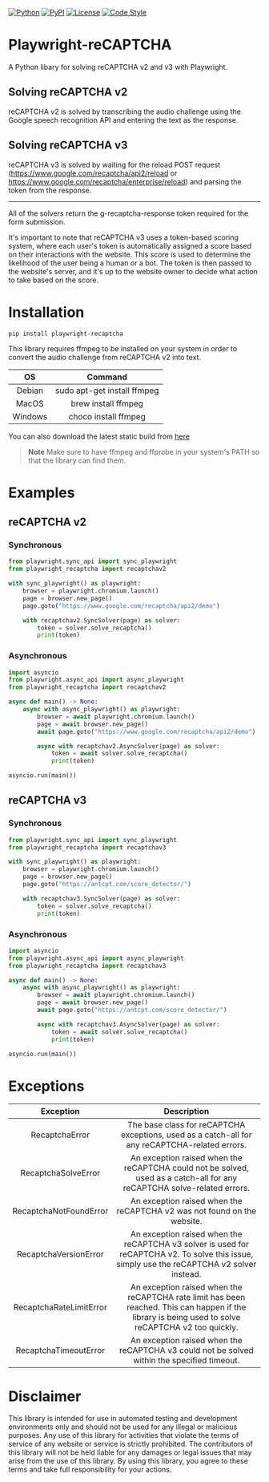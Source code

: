 [![Python](https://img.shields.io/badge/Python-3.8+-blue.svg)](https://www.python.org/downloads/release/python-380/)
[![PyPI](https://img.shields.io/pypi/v/playwright-recaptcha.svg)](https://pypi.org/project/playwright-recaptcha/)
[![License](https://img.shields.io/badge/license-MIT-green)](https://github.com/Xewdy444/Playwright-reCAPTCHA/blob/main/LICENSE)
[![Code Style](https://img.shields.io/badge/code%20style-black-000000.svg)](https://github.com/psf/black)

# Playwright-reCAPTCHA
A Python libary for solving reCAPTCHA v2 and v3 with Playwright.

## Solving reCAPTCHA v2
reCAPTCHA v2 is solved by transcribing the audio challenge using the Google speech recognition API and entering the text as the response.

## Solving reCAPTCHA v3
reCAPTCHA v3 is solved by waiting for the reload POST request (https://www.google.com/recaptcha/api2/reload or https://www.google.com/recaptcha/enterprise/reload) and parsing the token from the response.

---

All of the solvers return the g-recaptcha-response token required for the form submission.

It's important to note that reCAPTCHA v3 uses a token-based scoring system, where each user's token is automatically assigned a score based on their interactions with the website. This score is used to determine the likelihood of the user being a human or a bot. The token is then passed to the website's server, and it's up to the website owner to decide what action to take based on the score.

# Installation
```
pip install playwright-recaptcha
```

This library requires ffmpeg to be installed on your system in order to convert the audio challenge from reCAPTCHA v2 into text.

|   OS    |           Command           |
| :-----: | :-------------------------: |
| Debian  | sudo apt-get install ffmpeg |
|  MacOS  |     brew install ffmpeg     |
| Windows |    choco install ffmpeg     |

You can also download the latest static build from [here](https://ffmpeg.org/download.html)

> **Note**
> Make sure to have ffmpeg and ffprobe in your system's PATH so that the library can find them.

# Examples

## reCAPTCHA v2

### Synchronous
```py
from playwright.sync_api import sync_playwright
from playwright_recaptcha import recaptchav2

with sync_playwright() as playwright:
    browser = playwright.chromium.launch()
    page = browser.new_page()
    page.goto("https://www.google.com/recaptcha/api2/demo")

    with recaptchav2.SyncSolver(page) as solver:
        token = solver.solve_recaptcha()
        print(token)
```

### Asynchronous
```py
import asyncio
from playwright.async_api import async_playwright
from playwright_recaptcha import recaptchav2

async def main() -> None:
    async with async_playwright() as playwright:
        browser = await playwright.chromium.launch()
        page = await browser.new_page()
        await page.goto("https://www.google.com/recaptcha/api2/demo")

        async with recaptchav2.AsyncSolver(page) as solver:
            token = await solver.solve_recaptcha()
            print(token)

asyncio.run(main())
```

## reCAPTCHA v3

### Synchronous
```py
from playwright.sync_api import sync_playwright
from playwright_recaptcha import recaptchav3

with sync_playwright() as playwright:
    browser = playwright.chromium.launch()
    page = browser.new_page()
    page.goto("https://antcpt.com/score_detector/")

    with recaptchav3.SyncSolver(page) as solver:
        token = solver.solve_recaptcha()
        print(token)
```

### Asynchronous
```py
import asyncio
from playwright.async_api import async_playwright
from playwright_recaptcha import recaptchav3

async def main() -> None:
    async with async_playwright() as playwright:
        browser = await playwright.chromium.launch()
        page = await browser.new_page()
        await page.goto("https://antcpt.com/score_detector/")

        async with recaptchav3.AsyncSolver(page) as solver:
            token = await solver.solve_recaptcha()
            print(token)

asyncio.run(main())
```

# Exceptions
|        Exception        |                                                                     Description                                                                     |
| :---------------------: | :-------------------------------------------------------------------------------------------------------------------------------------------------: |
|     RecaptchaError      |                           The base class for reCAPTCHA exceptions, used as a catch-all for any reCAPTCHA-related errors.                            |
|   RecaptchaSolveError   |               An exception raised when the reCAPTCHA could not be solved, used as a catch-all for any reCAPTCHA solve-related errors.               |
| RecaptchaNotFoundError  |                                       An exception raised when the reCAPTCHA v2 was not found on the website.                                       |
|  RecaptchaVersionError  |     An exception raised when the reCAPTCHA v3 solver is used for reCAPTCHA v2. To solve this issue, simply use the reCAPTCHA v2 solver instead.     |
| RecaptchaRateLimitError | An exception raised when the reCAPTCHA rate limit has been reached. This can happen if the library is being used to solve reCAPTCHA v2 too quickly. |
|  RecaptchaTimeoutError  |                             An exception raised when the reCAPTCHA v3 could not be solved within the specified timeout.                             |

# Disclaimer
This library is intended for use in automated testing and development environments only and should not be used for any illegal or malicious purposes. Any use of this library for activities that violate the terms of service of any website or service is strictly prohibited. The contributors of this library will not be held liable for any damages or legal issues that may arise from the use of this library. By using this library, you agree to these terms and take full responsibility for your actions.
